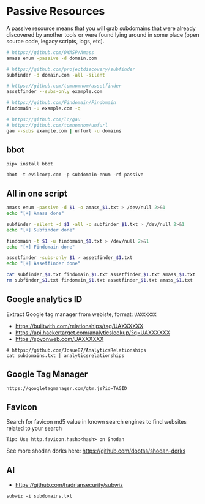 # Passive Resources

A passive resource means that you will grab subdomains that were already discovered by another tools or were found lying around in some place (open source code, legacy scripts, logs, etc).

```bash
# https://github.com/OWASP/Amass
amass enum -passive -d domain.com

# https://github.com/projectdiscovery/subfinder
subfinder -d domain.com -all -silent

# https://github.com/tomnomnom/assetfinder
assetfinder --subs-only example.com

# https://github.com/Findomain/Findomain
findomain -u example.com -q

# https://github.com/lc/gau
# https://github.com/tomnomnom/unfurl
gau --subs example.com | unfurl -u domains
```

## bbot

```
pipx install bbot

bbot -t evilcorp.com -p subdomain-enum -rf passive
```

## All in one script

```bash
amass enum -passive -d $1 -o amass_$1.txt > /dev/null 2>&1
echo "[+] Amass done"

subfinder -silent -d $1 -all -o subfinder_$1.txt > /dev/null 2>&1
echo "[+] Subfinder done"

findomain -t $1 -u findomain_$1.txt > /dev/null 2>&1
echo "[+] Findomain done"

assetfinder -subs-only $1 > assetfinder_$1.txt
echo "[+] Assetfinder done"

cat subfinder_$1.txt findomain_$1.txt assetfinder_$1.txt amass_$1.txt | uniq $1_subdomains
rm subfinder_$1.txt findomain_$1.txt assetfinder_$1.txt amass_$1.txt
```

## Google analytics ID

Extract Google tag manager from webiste, format: `UAXXXXXX`

- https://builtwith.com/relationships/tag/UAXXXXXX
- https://api.hackertarget.com/analyticslookup/?q=UAXXXXXX
- https://spyonweb.com/UAXXXXXX

```
# https://github.com/Josue87/AnalyticsRelationships
cat subdomains.txt | analyticsrelationships
```

## Google Tag Manager

```
https://googletagmanager.com/gtm.js?id=TAGID
```

## Favicon

Search for favicon md5 value in known search engines to find websites related to your search

```
Tip: Use http.favicon.hash:<hash> on Shodan
```

See more shodan dorks here: https://github.com/dootss/shodan-dorks

## AI

- https://github.com/hadriansecurity/subwiz

```
subwiz -i subdomains.txt
```
